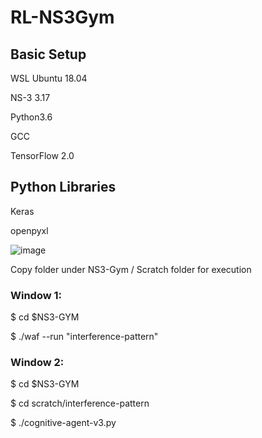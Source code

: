 # RL-NS3Gym

## Basic Setup
WSL Ubuntu 18.04

NS-3 3.17

Python3.6

GCC

TensorFlow 2.0

## Python Libraries

Keras

openpyxl


![image](https://user-images.githubusercontent.com/87072503/124752361-62e75f80-df45-11eb-8bb1-91c54bd3fa0d.png)

Copy folder under NS3-Gym / Scratch folder for execution

### Window 1:
 $ cd $NS3-GYM
 
 $ ./waf --run "interference-pattern"
 
### Window 2:
 $ cd $NS3-GYM
 
 $ cd scratch/interference-pattern
 
 $ ./cognitive-agent-v3.py
 

